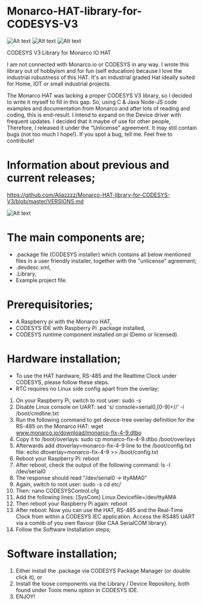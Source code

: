 # Monarco-HAT-library-for-CODESYS-V3
![Alt text](https://pbs.twimg.com/profile_images/735481953491800064/_BwVygX7.jpg "Monarco Logo")
![Alt text](http://files.linuxgizmos.com/rex_monarcohat1.jpg "Monarco HAT")
![Alt text](https://tienda.opiron.com/107-home_default/curso-de-codesys.jpg "CODESYS")


CODESYS V3 Library for Monarco IO HAT


I am not connected with Monarco.io or CODESYS in any way. 
I wrote this library out of hobbyism and for fun (self education) because I love the industrial rubustness of this HAT. 
It's an industrial graded Hat ideally suited for Home, IOT or small industrial projects.

The Monarco HAT was lacking a proper CODESYS V3 library, so I decided to write it myself to fill in this gap.
So, using C & Java Node-JS code examples and documentation from Monarco and after lots of reading and coding, this is end-result. I intend to expand on the Device driver with frequent updates. I decided that it maybe of use for other people, Therefore, I released it under the "Unlicense" agreement. It may still contain bugs (not too much I hope!). If you spot a bug, tell me. Feel free to contribute!

# Information about previous and current releases;
https://github.com/Aliazzzz/Monarco-HAT-library-for-CODESYS-V3/blob/master/VERSIONS.md


![Alt text](https://github.com/Aliazzzz/Monarco-HAT-library-for-CODESYS-V3/blob/master/Monarco/2.0.0.0/pics/Monarco_HAT%20Information2018-02-11_172304.png "v2.0.0.0 driver info")


# The main components are;
- .package file (CODESYS installer) which contains all below mentioned files in a user friendly installer, together with the "unlicense" agreement;
- .devdesc.xml,
- .Library,
- Example.project file.


# Prerequisitories;
- A Raspberry pi with the Monarco HAT,
- CODESYS IDE with Raspberry Pi .package installed,
- CODESYS runtime component installed on pi (Demo or licensed).


# Hardware installation;
- To use the HAT hardware, RS-485 and the Realtime Clock under CODESYS, please follow these steps.
- RTC requires no Linux side config apart from the overlay;

1) On your Raspberry Pi, switch to root user: sudo -s
2) Disable Linux console on UART: sed 's/ console=serial0,[0-9]\+//' -i /boot/cmdline.txt
3) Run the following command to get device-tree overlay definition for the RS-485 on the Monarco HAT: wget www.monarco.io/download/monarco-fix-4-9.dtbo
4) Copy it to /boot/overlays: sudo cp monarco-fix-4-9.dtbo /boot/overlays
5) Afterwards add dtoverlay=monarco-fix-4-9 line to the /boot/config.txt file: echo dtoverlay=monarco-fix-4-9 >> /boot/config.txt
6) Reboot your Raspberry Pi: reboot
7) After reboot, check the output of the following command: ls -l /dev/serial0
8) The response should read "/dev/serial0 -> ttyAMA0"
9) Again, switch to root user: sudo -s  cd etc/
10) Then: nano CODESYSControl.cfg
11) Add the following lines: [SysCom] Linux.Devicefile=/dev/ttyAMA
12) Then reboot your Raspberry Pi again: reboot
13) After reboot: Now you can use the HAT, RS-485 and the Real-Time Clock from within a CODESYS IEC application. Access the RS485 UART via a comlib of you own flavour (like CAA SerialCOM library).
14) Follow the Software Installation steps;


# Software installation;
1) Either install the .package via CODESYS Package Manager (or double click it), or 
2) Install the loose components via the Library / Device Repository, both found under Tools menu option in CODESYS IDE.
3) ENJOY!
